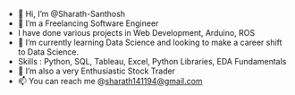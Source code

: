 - 👋 Hi, I’m @Sharath-Santhosh
- 👀 I’m a Freelancing Software Engineer
- I have done various projects in Web Development, Arduino, ROS 
- 🌱 I’m currently learning Data Science and looking to make a career shift to Data Science.
- Skills : Python, SQL, Tableau, Excel, Python Libraries, EDA Fundamentals
- 💞️ I’m also a very Enthusiastic Stock Trader
- 📫 You can reach me @sharath141194@gmail.com


<!---
Sharath-Santhosh/Sharath-Santhosh is a ✨ special ✨ repository because its `README.md` (this file) appears on your GitHub profile.
You can click the Preview link to take a look at your changes.
--->
